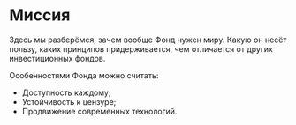 # Миссия

<NotReadyBadge />

Здесь мы разберёмся, зачем вообще Фонд нужен миру. Какую он несёт пользу,
каких принципов придерживается, чем отличается от других инвестиционных фондов.

Особенностями Фонда можно считать:
- Доступность каждому;
- Устойчивость к цензуре;
- Продвижение современных технологий.
